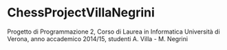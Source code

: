 # ChessProjectVillaNegrini
Progetto di Programmazione 2, Corso di Laurea in Informatica Università di Verona, anno accademico 2014/15, studenti A. Villa - M. Negrini
